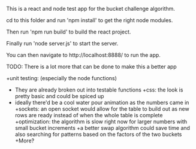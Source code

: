 This is a react and node test app for the bucket challenge algorithm.

cd to this folder and run 'npm install' to get the right node modules.

Then run 'npm run build' to build the react project.

Finally run 'node server.js' to start the server.

You can then navigate to http://localhost:8888/ to run the app.



TODO: There is a lot more that can be done to make this a better app

+unit testing: (especially the node functions)
  + They are already broken out into testable functions
+css: the look is pretty basic and could be spiced up
  + ideally there'd be a cool water pour animation as the numbers came in
+sockets: an open socket would allow for the table to build out as new rows are ready instead of when
  the whole table is complete
+optimization: the algorithm is slow right now for larger numbers with small bucket increments
  +a better swap algorithm could save time and also searching for patterns based on the factors of the two buckets
+More?